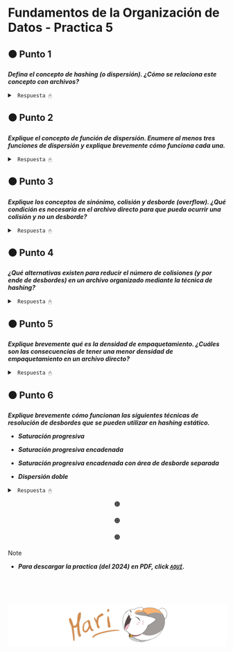 # Fundamentos de la Organización de Datos - Practica 5


## 🟠 Punto 1

***Defina el concepto de hashing (o dispersión). ¿Cómo se relaciona este concepto con archivos?***

<details><summary> <code> Respuesta 🖱 </code></summary><br>

El **HASHING** es una técnica para generar una dirección base única para una clave dada. Lo que hace es convertir la clave en un número aleatorio, que luego sirve para determinar donde se almacena la clave. Para esto, utiliza una función de dispersión que lo que hace es mapear cada clave con una dirección física de almacenamiento. Es utilizada cuando se requiere acceso rápido por clave.

En el contexto de archivos, el hashing se utiliza para generar un valor único que representa el contenido del archivo. Esto es útil para varias aplicaciones, incluida la verificación de la integridad de los datos, la detección de duplicados, la identificación rápida de archivos idénticos y la seguridad.

</details>

## 🟠 Punto 2

***Explique el concepto de función de dispersión. Enumere al menos tres funciones de dispersión y explique brevemente cómo funciona cada una.***

<details><summary> <code> Respuesta 🖱 </code></summary><br>

**FUNCIÓN DE DISPERSIÓN:** caja negra que a partir de una clave genera la dirección física donde debe almacenarse el registro. La función de dispersión o hash lo que hace es tomar una entrada y generar un valor de hash único, que se utiliza para identificar o verificar la integridad de los datos. La elección de la función de hash depende de los requisitos específicos de seguridad y rendimiento de la aplicación.

</details>

## 🟠 Punto 3

***Explique los conceptos de sinónimo, colisión y desborde (overflow). ¿Qué condición es necesaria en el archivo directo para que pueda ocurrir una colisión y no un desborde?***

<details><summary> <code> Respuesta 🖱 </code></summary><br>

El concepto de **SINÓNIMO** se refiere a dos o más claves diferentes que tienen el mismo valor de dispersión. Esto puede ocurrir cuando la función de dispersión utilizada para mapear las claves a ubicaciones en una tabla hash produce el mismo resultado para múltiples claves diferentes.

La **COLISIÓN** es una situación en la que un registro es asignado, por función de dispersión, a una dirección que ya posee uno o más registros. Las colisiones son inevitables en las tablas hash, especialmente cuando el espacio de claves es más grande que el espacio de valores hash posible.

El **DESBORDE** se da cuando una clave carece de lugar en la dirección asignada por la función de dispersion. 

Para que ocurra una colisión en lugar de un desbordamiento en un archivo directo, es necesario que la ubicación calculada para el nuevo registro esté disponible, pero haya otro registro existente con el mismo valor de dispersión que ya ocupa esa ubicación. En otras palabras, la colisión implica que hay múltiples registros que se mapean a la misma ubicación, mientras que el desbordamiento ocurre cuando un solo registro no puede caber en una ubicación determinada debido a la falta de espacio.

</details>

## 🟠 Punto 4

***¿Qué alternativas existen para reducir el número de colisiones (y por ende de desbordes) en un archivo organizado mediante la técnica de hashing?***

<details><summary> <code> Respuesta 🖱 </code></summary><br>

Hay varias estrategias que se pueden utilizar para reducir el número de colisiones en un archivo organizado mediante la técnica de hashing:

* Utilizar funciones de hash bien diseñadas para minimizar las colisiones al producir valores de dispersión que están distribuidos de manera más uniforme.

* Ajustar el tamaño de la tabla hash de manera adecuada puede ayudar a reducir las colisiones. Si la tabla hash es demasiado pequeña en relación con el número de elementos que se espera almacenar, aumenta la probabilidad de colisiones. Por otro lado, si es demasiado grande, puede haber un desperdicio de memoria.

* Utilizar técnicas de resolución de colisiones efectivas para mitigar los efectos de las colisiones.

* Hashing dinámico: Implementar una estrategia de dispersión dinámica puede ser útil para ajustar dinámicamente el tamaño de la tabla hash en función del número de elementos y la tasa de colisiones. Esto implica volver a calcular la función de hash y reorganizar los elementos en una tabla hash más grande cuando la tasa de colisiones supera un umbral predefinido.

* Diseño de la función de hash específica para los datos: En algunos casos, diseñar una función de hash específica para los datos en cuestión puede ayudar a reducir las colisiones.

</details>

## 🟠 Punto 5

***Explique brevemente qué es la densidad de empaquetamiento. ¿Cuáles son las consecuencias de tener una menor densidad de empaquetamiento en un archivo directo?***

<details><summary> <code> Respuesta 🖱 </code></summary><br>

La **DENSIDAD DE EMPAQUETAMIENTO** es la relación entre el espacio disponible para el archivo de datos y la cantidad de registros que integran el mismo. La fórmula de la densidad de empaquetamiento es:

~~~
DE = num_registros / espacio_total
~~~

En general, una menor densidad de empaquetamiento en un archivo directo puede llevar a un uso ineficiente de recursos de almacenamiento y una degradación del rendimiento en términos de acceso y transferencia de datos. Por lo tanto, es importante optimizar la densidad de empaquetamiento al diseñar y trabajar con archivos para maximizar la eficiencia y el rendimiento del sistema.

</details>

## 🟠 Punto 6

***Explique brevemente cómo funcionan las siguientes técnicas de resolución de desbordes que se pueden utilizar en hashing estático.***

* ***Saturación progresiva***

* ***Saturación progresiva encadenada***

* ***Saturación progresiva encadenada con área de desborde separada***

* ***Dispersión doble***

<details><summary> <code> Respuesta 🖱 </code></summary><br>

Los métodos aplicables para resolver colisiones con desbordes en dispersión estática son:

* **Saturación Progresiva**: En esta técnica, cuando se produce un desbordamiento en una posición de la tabla hash, se busca la siguiente posición disponible en la tabla hasta que se encuentra una vacía. Esto implica que cada celda de la tabla hash se verifica secuencialmente en busca de espacio adicional cuando ocurre un desbordamiento. Si se llega al final de la tabla sin encontrar espacio, el desbordamiento no se puede manejar y se produce un error de "tabla llena".

* **Saturación Progresiva Encadenada**: En este enfoque, cada celda de la tabla hash contiene una lista enlazada de elementos que han sido mapeados a esa posición. Cuando se produce un desbordamiento, el nuevo elemento se agrega a la lista enlazada correspondiente a esa celda. Esto permite manejar colisiones sin límite de tamaño de la tabla hash, ya que se pueden agregar elementos adicionales a las listas enlazadas según sea necesario.

* **Saturación Progresiva Encadenada con Área de Desborde Separada**: Esta técnica es similar a la saturación progresiva encadenada, pero con una diferencia importante: cuando una celda de la tabla hash se llena y ya no puede contener más elementos, se utiliza una "área de desborde separada" para almacenar los elementos adicionales que causaron la colisión. Esto garantiza que las colisiones se puedan manejar de manera más eficiente sin afectar el rendimiento de las operaciones de búsqueda.

* **Dispersión Doble**: En este método, cuando ocurre una colisión, se utiliza una segunda función de hash para calcular una nueva ubicación en la tabla hash donde se puede almacenar el elemento. Esta segunda función de hash se utiliza como un "paso" adicional cuando se encuentra una colisión, lo que ayuda a distribuir los elementos de manera más uniforme en la tabla hash y reduce la probabilidad de colisiones.

</details>

<p align=center>🟠</p>
<p align=center>🟠</p>
<p align=center>🟠</p>

>[!NOTE]
>
> * ***Para descargar la practica (del 2024) en PDF, click [<code>AQUÍ</code>](https://drive.google.com/file/d/1k_4-_X96sVBPjACQnMyVObOE7YLCnP0a/view?usp=sharing).***


<br>
<br>
<br>


<p><img align="center" src="https://github.com/Marimari2342/Marimari2342/blob/main/firmagith.png" alt="marigit"/></p>